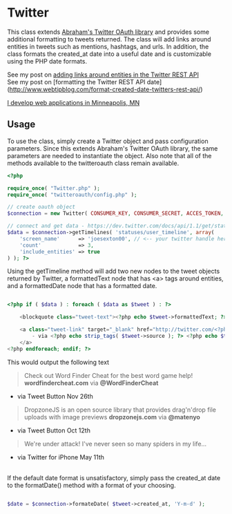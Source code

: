Twitter
=======

This class extends [Abraham's Twitter OAuth library](https://github.com/abraham/twitteroauth) and provides some additional formatting to tweets returned.  The class will add links around entities in tweets such as mentions, hashtags, and urls.  In addition, the class formats the created_at date into a useful date and is customizable using the PHP date formats.

See my post on [adding links around entities in the Twitter REST API](http://www.webtipblog.com/add-links-to-twitter-mentions-hashtags-and-urls-with-php-and-the-twitter-1-1-oauth-api/)<br>
See my post on [formatting the Twitter REST API date] (http://www.webtipblog.com/format-created-date-twitters-rest-api/)

[I develop web applications in Minneapolis, MN](http://www.josephmsexton.com)

Usage
------------

To use the class, simply create a Twitter object and pass configuration parameters.  Since this extends Abraham's Twitter OAuth library, the same parameters are needed to instantiate the object.  Also note that all of the methods available to the twitteroauth class remain available.
``` php
<?php

require_once( "Twitter.php" );
require_once( "twitteroauth/config.php" );

// create oauth object
$connection = new Twitter( CONSUMER_KEY, CONSUMER_SECRET, ACCES_TOKEN, ACCES_TOKEN_SECRET );

// connect and get data - https://dev.twitter.com/docs/api/1.1/get/statuses/user_timeline
$data = $connection->getTimelines( 'statuses/user_timeline', array(
	'screen_name'      => 'joesexton00', // <-- your twitter handle here
	'count'            => 3,
	'include_entities' => true
) ); ?>

```

Using the getTimeline method will add two new nodes to the tweet objects returned by Twitter, a formattedText node that has &lt;a&gt; tags around entities, and a formattedDate node that has a formatted date.
``` php

<?php if ( $data ) : foreach ( $data as $tweet ) : ?>

	<blockquote class="tweet-text"><?php echo $tweet->formattedText; ?></blockquote>

	<a class="tweet-link" target="_blank" href="http://twitter.com/<?php echo $tweet->user->screen_name; ?>/status/<?php echo $tweet->id_str; ?>" >
		- via <?php echo strip_tags( $tweet->source ); ?> <?php echo $tweet->formattedDate; ?>
	</a>
<?php endforeach; endif; ?>

```

This would output the following text
<br>

> Check out Word Finder Cheat for the best word game help! **wordfindercheat.com** via **@WordFinderCheat**<br>

- via Tweet Button Nov 26th<br>

> DropzoneJS is an open source library that provides drag'n'drop file uploads with image previews **dropzonejs.com** via **@matenyo**<br>

- via Tweet Button Oct 12th<br>

> We're under attack! I've never seen so many spiders in my life...<br>

- via Twitter for iPhone May 11th<br>

<br>
If the default date format is unsatisfactory, simply pass the created_at date to the formatDate() method with a format of your choosing.

``` php

$date = $connection->formateDate( $tweet->created_at, 'Y-m-d' );

```